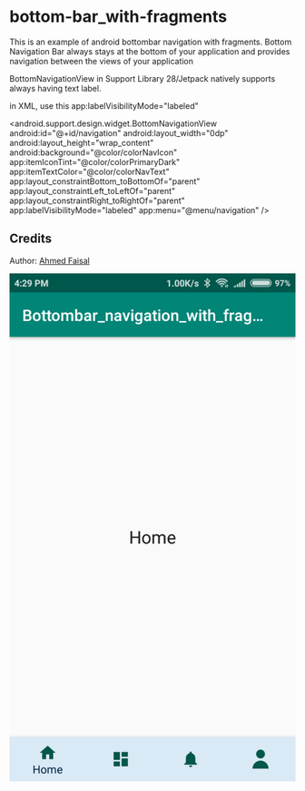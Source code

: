 # bottom-bar_with-fragments
This is an example of android bottombar navigation with fragments. Bottom Navigation Bar always stays at the bottom of your application and provides navigation between the views of your application


 BottomNavigationView in Support Library 28/Jetpack natively supports always having text label.
 
 in XML, use this app:labelVisibilityMode="labeled"
 
 
 <android.support.design.widget.BottomNavigationView
        android:id="@+id/navigation"
        android:layout_width="0dp"
        android:layout_height="wrap_content"
        android:background="@color/colorNavIcon"
        app:itemIconTint="@color/colorPrimaryDark"
        app:itemTextColor="@color/colorNavText"
        app:layout_constraintBottom_toBottomOf="parent"
        app:layout_constraintLeft_toLeftOf="parent"
        app:layout_constraintRight_toRightOf="parent"
        app:labelVisibilityMode="labeled"
        app:menu="@menu/navigation" />

Credits
-------

Author: [Ahmed Faisal](https://github.com/afrussel)



![screenshot](https://github.com/afrussel/bottom-bar_with-fragments/blob/master/bottom_bar_navigation.png "screenshot")
